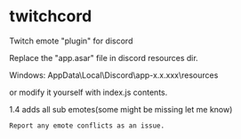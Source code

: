 # twitchcord
Twitch emote "plugin" for discord

Replace the "app.asar" file in discord resources dir.

Windows: AppData\Local\Discord\app-x.x.xxx\resources

or modify it yourself with index.js contents.

1.4 adds all sub emotes(some might be missing let me know)

```
Report any emote conflicts as an issue.
```
